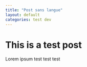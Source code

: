 ```yaml
---
title: "Post sans langue"
layout: default
categories: test dev
---
```


# This is a test post

Lorem ipsum test test test
